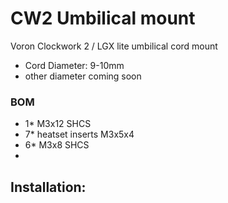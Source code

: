 # CW2 Umbilical mount
Voron Clockwork 2 / LGX lite umbilical cord mount

- Cord Diameter: 9-10mm
- other diameter coming soon

### BOM 
   - 1* M3x12 SHCS  
   - 7* heatset inserts M3x5x4
   - 6* M3x8 SHCS
   - 
## Installation:  
